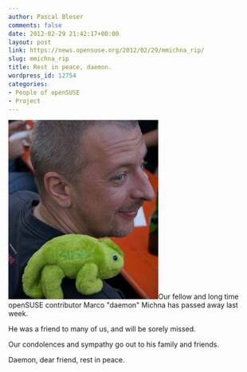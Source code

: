 ```yaml
---
author: Pascal Bleser
comments: false
date: 2012-02-29 21:42:17+00:00
layout: post
link: https://news.opensuse.org/2012/02/29/mmichna_rip/
slug: mmichna_rip
title: Rest in peace, daemon.
wordpress_id: 12754
categories:
- People of openSUSE
- Project
---
```


[![](/wp-content/uploads/2012/02/mmichna_geeko.jpg)](//news.opensuse.org/2012/02/29/mmichna_rip/mmichna_geeko/)Our fellow and long time openSUSE contributor Marco "daemon" Michna has passed away last week.

He was a friend to many of us, and will be sorely missed.

Our condolences and sympathy go out to his family and friends.

Daemon, dear friend, rest in peace.
